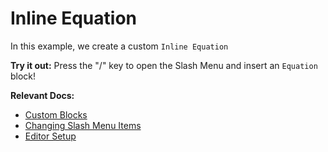 # Inline Equation

In this example, we create a custom `Inline Equation`

**Try it out:** Press the "/" key to open the Slash Menu and insert an `Equation` block!

**Relevant Docs:**

- [Custom Blocks](/docs/custom-schemas/custom-blocks)
- [Changing Slash Menu Items](/docs/ui-components/suggestion-menus#changing-slash-menu-items)
- [Editor Setup](/docs/editor-basics/setup)
